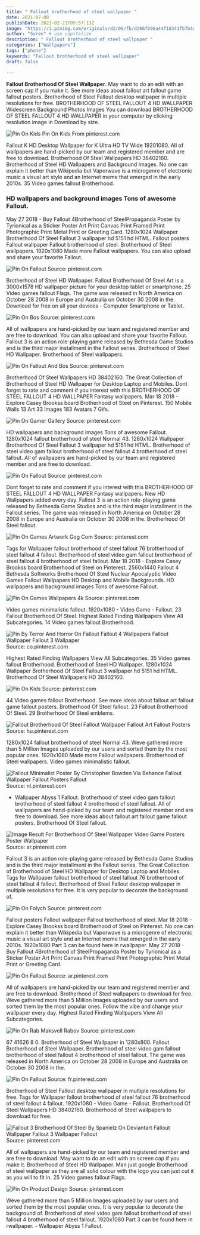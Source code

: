 ```yaml
---
title: " Fallout brotherhood of steel wallpaper "
date: 2021-07-08
publishDate: 2021-02-21T05:57:13Z
image: "https://i.pinimg.com/originals/d2/06/fb/d206fb96a44f18341fb7b4d8c60eb8d9.jpg"
author: "Soren" # use capitalize
description: " Fallout brotherhood of steel wallpaper "
categories: ["Wallpapers"]
tags: ["phone"]
keywords: "Fallout brotherhood of steel wallpaper"
draft: false

---
```



**Fallout Brotherhood Of Steel Wallpaper**. May want to do an edit with an screen cap if you make it. See more ideas about fallout art fallout game fallout posters. Brotherhood of Steel Fallout desktop wallpaper in multiple resolutions for free. BROTHERHOOD OF STEEL FALLOUT 4 HD WALLPAPER Widescreen Background Photos Images You can download BROTHERHOOD OF STEEL FALLOUT 4 HD WALLPAPER in your computer by clicking resolution image in Download by size.

![Pin On Kids](https://i.pinimg.com/originals/a1/4d/bb/a14dbbd1ff485d9e9029911009a5aeb3.jpg "Pin On Kids")
Pin On Kids From pinterest.com


Fallout K HD Desktop Wallpaper for K Ultra HD TV Wide 19201080. All of wallpapers are hand-picked by our team and registered member and are free to download. Brotherhood Of Steel Wallpapers HD 38402160. Brotherhood of Steel HD Wallpapers and Background Images. No one can explain it better than Wikipedia but Vaporwave is a microgenre of electronic music a visual art style and an Internet meme that emerged in the early 2010s. 35 Video games fallout Brotherhood.

### HD wallpapers and background images Tons of awesome Fallout.

May 27 2018 - Buy Fallout 4Brotherhood of SteelPropaganda Poster by Tyrionical as a Sticker Poster Art Print Canvas Print Framed Print Photographic Print Metal Print or Greeting Card. 1280x1024 Wallpaper Brotherhood Of Steel Fallout 3 wallpaper hd 5151 hd HTML. Fallout posters Fallout wallpaper Fallout brotherhood of steel. Brotherhood of Steel wallpapers. 1920x1080 Made more Fallout wallpapers. You can also upload and share your favorite Fallout.


![Pin On Fallout](https://i.pinimg.com/originals/f9/03/31/f90331a8b724402d55550cd4bf5b70c7.jpg "Pin On Fallout")
Source: pinterest.com

Brotherhood of Steel HD Wallpaper. Fallout Brotherhood Of Steel Art is a 3000x1578 HD wallpaper picture for your desktop tablet or smartphone. 25 Video games fallout Flags. The game was released in North America on October 28 2008 in Europe and Australia on October 30 2008 in the. Download for free on all your devices - Computer Smartphone or Tablet.

![Pin On Bos](https://i.pinimg.com/originals/87/56/1f/87561f46692307a7188efe170c0efe68.png "Pin On Bos")
Source: pinterest.com

All of wallpapers are hand-picked by our team and registered member and are free to download. You can also upload and share your favorite Fallout. Fallout 3 is an action role-playing game released by Bethesda Game Studios and is the third major installment in the Fallout series. Brotherhood of Steel HD Wallpaper. Brotherhood of Steel wallpapers.

![Pin On Fallout And Bos](https://i.pinimg.com/564x/c1/cd/48/c1cd481734199fa65da15121def3246b.jpg "Pin On Fallout And Bos")
Source: pinterest.com

Brotherhood Of Steel Wallpapers HD 38402160. The Great Collection of Brotherhood of Steel HD Wallpaper for Desktop Laptop and Mobiles. Dont forget to rate and comment if you interest with this BROTHERHOOD OF STEEL FALLOUT 4 HD WALLPAPER Fantasy wallpapers. Mar 18 2018 - Explore Casey Brookss board Brotherhood of Steel on Pinterest. 150 Mobile Walls 13 Art 33 Images 183 Avatars 7 Gifs.

![Pin On Gamer Gallery](https://i.pinimg.com/originals/2e/b0/fb/2eb0fb755e15f632e1c29b0e341ee3d0.jpg "Pin On Gamer Gallery")
Source: pinterest.com

HD wallpapers and background images Tons of awesome Fallout. 1280x1024 fallout brotherhood of steel Normal 43. 1280x1024 Wallpaper Brotherhood Of Steel Fallout 3 wallpaper hd 5151 hd HTML. Brotherhood of steel video gam fallout brotherhood of steel fallout 4 brotherhood of steel fallout. All of wallpapers are hand-picked by our team and registered member and are free to download.

![Pin On Fallout](https://i.pinimg.com/originals/05/f9/a3/05f9a316dfea4046321b1e8c89c0c375.jpg "Pin On Fallout")
Source: pinterest.com

Dont forget to rate and comment if you interest with this BROTHERHOOD OF STEEL FALLOUT 4 HD WALLPAPER Fantasy wallpapers. New HD Wallpapers added every day. Fallout 3 is an action role-playing game released by Bethesda Game Studios and is the third major installment in the Fallout series. The game was released in North America on October 28 2008 in Europe and Australia on October 30 2008 in the. Brotherhood Of Steel fallout.

![Pin On Games Artwork Gog Com](https://i.pinimg.com/originals/9c/57/e3/9c57e3d90f3b5641e3b4716c2e51c6bf.jpg "Pin On Games Artwork Gog Com")
Source: pinterest.com

Tags for Wallpaper fallout brotherhood of steel fallout 76 brotherhood of steel fallout 4 fallout. Brotherhood of steel video gam fallout brotherhood of steel fallout 4 brotherhood of steel fallout. Mar 18 2018 - Explore Casey Brookss board Brotherhood of Steel on Pinterest. 2560x1440 Fallout 4 Bethesda Softworks Brotherhood Of Steel Nuclear Apocalyptic Video Games Fallout Wallpapers HD Desktop and Mobile Backgrounds. HD wallpapers and background images Tons of awesome Fallout.

![Pin On Games Wallpapers 4k](https://i.pinimg.com/originals/15/c0/d3/15c0d38d152039954b513f1595c734d3.jpg "Pin On Games Wallpapers 4k")
Source: pinterest.com

Video games minimalistic fallout. 1920x1080 - Video Game - Fallout. 23 Fallout Brotherhood Of Steel. Highest Rated Finding Wallpapers View All Subcategories. 14 Video games fallout Brotherhood.

![Pin By Terror And Horror On Fallout Fallout 4 Wallpapers Fallout Wallpaper Fallout 3 Wallpaper](https://i.pinimg.com/originals/ac/a9/7f/aca97fc0beb7ab0ab428bdd28c0d9fc0.jpg "Pin By Terror And Horror On Fallout Fallout 4 Wallpapers Fallout Wallpaper Fallout 3 Wallpaper")
Source: co.pinterest.com

Highest Rated Finding Wallpapers View All Subcategories. 35 Video games fallout Brotherhood. Brotherhood of Steel HD Wallpaper. 1280x1024 Wallpaper Brotherhood Of Steel Fallout 3 wallpaper hd 5151 hd HTML. Brotherhood Of Steel Wallpapers HD 38402160.

![Pin On Kids](https://i.pinimg.com/originals/a1/4d/bb/a14dbbd1ff485d9e9029911009a5aeb3.jpg "Pin On Kids")
Source: pinterest.com

44 Video games fallout Brotherhood. See more ideas about fallout art fallout game fallout posters. Brotherhood Of Steel fallout. 23 Fallout Brotherhood Of Steel. 29 Brotherhood Of Steel emblems.

![Fallout Brotherhood Of Steel Fallout Wallpaper Fallout Art Fallout Posters](https://i.pinimg.com/originals/3f/32/66/3f326634a5fdb0ea3e81a8d2d185a0b8.jpg "Fallout Brotherhood Of Steel Fallout Wallpaper Fallout Art Fallout Posters")
Source: hu.pinterest.com

1280x1024 fallout brotherhood of steel Normal 43. Weve gathered more than 5 Million Images uploaded by our users and sorted them by the most popular ones. 1920x1080 Made more Fallout wallpapers. Brotherhood of Steel wallpapers. Video games minimalistic fallout.

![Fallout Minimalist Poster By Christopher Bowden Via Behance Fallout Wallpaper Fallout Posters Fallout](https://i.pinimg.com/originals/33/3c/3e/333c3ebef0fe222fbe2da3d1c4cd4e91.png "Fallout Minimalist Poster By Christopher Bowden Via Behance Fallout Wallpaper Fallout Posters Fallout")
Source: nl.pinterest.com

- Wallpaper Abyss 1 Fallout. Brotherhood of steel video gam fallout brotherhood of steel fallout 4 brotherhood of steel fallout. All of wallpapers are hand-picked by our team and registered member and are free to download. See more ideas about fallout art fallout game fallout posters. Brotherhood Of Steel fallout.

![Image Result For Brotherhood Of Steel Wallpaper Video Game Posters Poster Wallpaper](https://i.pinimg.com/originals/8f/5d/a6/8f5da601a2063c868aca3728f7e576b5.jpg "Image Result For Brotherhood Of Steel Wallpaper Video Game Posters Poster Wallpaper")
Source: ar.pinterest.com

Fallout 3 is an action role-playing game released by Bethesda Game Studios and is the third major installment in the Fallout series. The Great Collection of Brotherhood of Steel HD Wallpaper for Desktop Laptop and Mobiles. Tags for Wallpaper fallout brotherhood of steel fallout 76 brotherhood of steel fallout 4 fallout. Brotherhood of Steel Fallout desktop wallpaper in multiple resolutions for free. It is very popular to decorate the background of.

![Pin On Folych](https://i.pinimg.com/originals/74/68/06/7468066abd4a50237787974f872a3b06.png "Pin On Folych")
Source: pinterest.com

Fallout posters Fallout wallpaper Fallout brotherhood of steel. Mar 18 2018 - Explore Casey Brookss board Brotherhood of Steel on Pinterest. No one can explain it better than Wikipedia but Vaporwave is a microgenre of electronic music a visual art style and an Internet meme that emerged in the early 2010s. 1920x1080 Part 3 can be found here in rwallpaper. May 27 2018 - Buy Fallout 4Brotherhood of SteelPropaganda Poster by Tyrionical as a Sticker Poster Art Print Canvas Print Framed Print Photographic Print Metal Print or Greeting Card.

![Pin On Fallout](https://i.pinimg.com/originals/8d/4f/86/8d4f86fa81b039ea71869b179e91e9d3.jpg "Pin On Fallout")
Source: ar.pinterest.com

All of wallpapers are hand-picked by our team and registered member and are free to download. Brotherhood of Steel wallpapers to download for free. Weve gathered more than 5 Million Images uploaded by our users and sorted them by the most popular ones. Follow the vibe and change your wallpaper every day. Highest Rated Finding Wallpapers View All Subcategories.

![Pin On Rab Maksvell Rabov](https://i.pinimg.com/736x/c9/87/fe/c987fe4b35d6c73ecd11465eb3fe3179.jpg "Pin On Rab Maksvell Rabov")
Source: pinterest.com

67 41626 8 0. Brotherhood of Steel Wallpaper in 1280x800. Fallout Brotherhood of Steel Wallpaper. Brotherhood of steel video gam fallout brotherhood of steel fallout 4 brotherhood of steel fallout. The game was released in North America on October 28 2008 in Europe and Australia on October 30 2008 in the.

![Pin On Fallout](https://i.pinimg.com/originals/d3/1d/a8/d31da8b6b0ba4b50f1f9a46ad3d59724.jpg "Pin On Fallout")
Source: fr.pinterest.com

Brotherhood of Steel Fallout desktop wallpaper in multiple resolutions for free. Tags for Wallpaper fallout brotherhood of steel fallout 76 brotherhood of steel fallout 4 fallout. 1920x1080 - Video Game - Fallout. Brotherhood Of Steel Wallpapers HD 38402160. Brotherhood of Steel wallpapers to download for free.

![Fallout 3 Brotherhood Of Steel By Spanielz On Deviantart Fallout Wallpaper Fallout 3 Wallpaper Fallout](https://i.pinimg.com/originals/d0/68/04/d068046964b2383d2ba7d61b2cf22727.jpg "Fallout 3 Brotherhood Of Steel By Spanielz On Deviantart Fallout Wallpaper Fallout 3 Wallpaper Fallout")
Source: pinterest.com

All of wallpapers are hand-picked by our team and registered member and are free to download. May want to do an edit with an screen cap if you make it. Brotherhood of Steel HD Wallpaper. Man just google Brotherhood of steel wallpaper as they are all solid colour with the logo you can just cut it as you will to fit in. 25 Video games fallout Flags.

![Pin On Product Design](https://i.pinimg.com/originals/d2/06/fb/d206fb96a44f18341fb7b4d8c60eb8d9.jpg "Pin On Product Design")
Source: pinterest.com

Weve gathered more than 5 Million Images uploaded by our users and sorted them by the most popular ones. It is very popular to decorate the background of. Brotherhood of steel video gam fallout brotherhood of steel fallout 4 brotherhood of steel fallout. 1920x1080 Part 3 can be found here in rwallpaper. - Wallpaper Abyss 1 Fallout.

